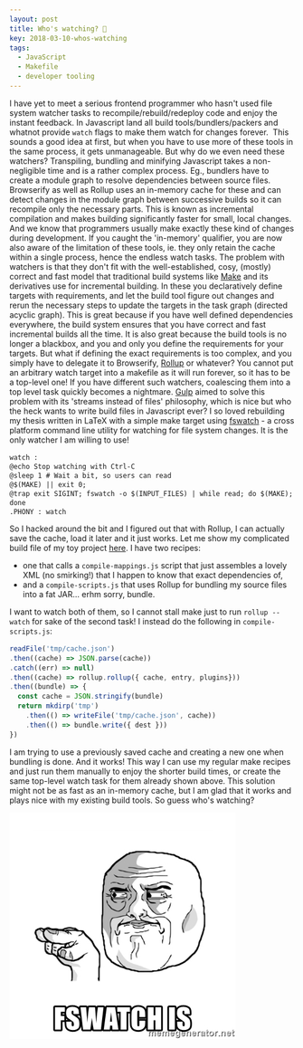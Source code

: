 ```yaml
---
layout: post
title: Who's watching? 👀
key: 2018-03-10-whos-watching
tags:
  - JavaScript
  - Makefile
  - developer tooling
---
```


I have yet to meet a serious frontend programmer who hasn\'t used file
system watcher tasks to recompile/rebuild/redeploy code and enjoy the
instant feedback. In Javascript land all build tools/bundlers/packers
and whatnot provide `watch`​ flags to make them watch for changes
forever.  This sounds a good idea at first, but when you have to use
more of these tools in the same process, it gets unmanageable. But why
do we even need these watchers? Transpiling, bundling and minifying
Javascript takes a non-negligible time and is a rather complex process.
Eg., bundlers have to create a module graph to resolve dependencies
between source files. Browserify as well as Rollup uses an in-memory
cache for these and can detect changes in the module graph between
successive builds so it can recompile only the necessary parts. This is
known as incremental compilation and makes building significantly faster
for small, local changes. And we know that programmers usually make
exactly these kind of changes during development. If you caught the
\'in-memory\' qualifier, you are now also aware of the limitation of
these tools, ie. they only retain the cache within a single process,
hence the endless watch tasks. The problem with watchers is that they
don\'t fit with the well-established, cosy, (mostly) correct and fast
model that traditional build systems like
[Make](https://www.gnu.org/software/make/) and its derivatives use for
incremental building. In these you declaratively define targets with
requirements, and let the build tool figure out changes and rerun the
necessary steps to update the targets in the task graph (directed
acyclic graph). This is great because if you have well defined
dependencies everywhere, the build system ensures that you have correct
and fast incremental builds all the time. It is also great because the
build tools is no longer a blackbox, and you and only you define the
requirements for your targets. But what if defining the exact
requirements is too complex, and you simply have to delegate it to
Browserify, [Rollup](https://rollupjs.org/guide/en) or whatever? You
cannot put an arbitrary watch target into a makefile as it will run
forever, so it has to be a top-level one! If you have different such
watchers, coalescing them into a top level task quickly becomes a
nightmare. [Gulp](https://gulpjs.com/) aimed to solve this problem with
its \'streams instead of files\' philosophy, which is nice but who the
heck wants to write build files in Javascript ever? I so loved
rebuilding my thesis written in LaTeX with a simple make target
using [fswatch](https://github.com/emcrisostomo/fswatch) - a cross
platform command line utility for watching for file system changes. It
is the only watcher I am willing to use!

```
watch :
@echo Stop watching with Ctrl-C
@sleep 1 # Wait a bit, so users can read
@$(MAKE) || exit 0;
@trap exit SIGINT; fswatch -o $(INPUT_FILES) | while read; do $(MAKE); done
.PHONY : watch
```
So I hacked around the bit and I figured out that with Rollup, I can
actually save the cache, load it later and it just works. Let me show my
complicated build file of my toy project
[here](https://github.com/szdavid92/mixxx-launchpad/blob/master/Makefile).
I have two recipes:

-   one that calls a `compile-mappings.js` script that just assembles a
    lovely XML (no smirking!) that I happen to know that exact
    dependencies of,
-   and a `compile-scripts.js` that uses Rollup for bundling my source
    files into a fat JAR\... erhm sorry, bundle.

I want to watch both of them, so I cannot stall make just to run
`rollup --watch` for sake of the second task! I instead do the following
in `compile-scripts.js`:

```js
readFile('tmp/cache.json')
.then((cache) => JSON.parse(cache))
.catch((err) => null)
.then((cache) => rollup.rollup({ cache, entry, plugins}))
.then((bundle) => {
  const cache = JSON.stringify(bundle)
  return mkdirp('tmp')
    .then(() => writeFile('tmp/cache.json', cache))
    .then(() => bundle.write({ dest }))
})
```

I am trying to use a previously saved cache and creating a new one when
bundling is done. And it works! This way I can use my regular make
recipes and just run them manually to enjoy the shorter build times, or
create the same top-level watch task for them already shown above. This
solution might not be as fast as an in-memory cache, but I am glad that
it works and plays nice with my existing build tools. So guess who\'s
watching?

![](/assets/2018-03-10-whos-watching/fswatch-is.jpg)   
